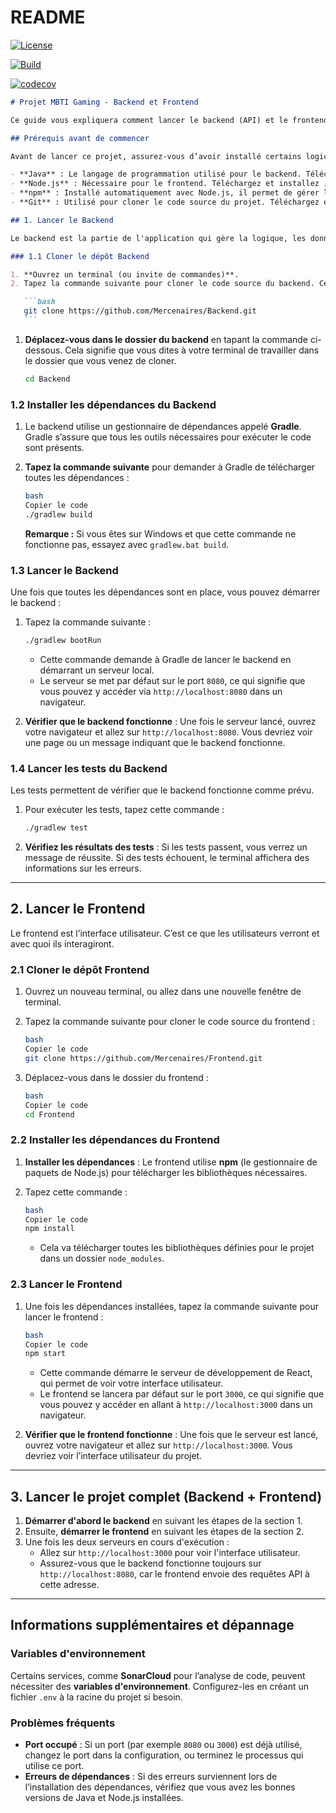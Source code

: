 # README

[![License](https://img.shields.io/badge/License-Apache%202.0-blue.svg)](https://opensource.org/licenses/Apache-2.0)

[![Build](https://github.com/Mercenaires/Backend/actions/workflows/gradle.yml/badge.svg?branch=main)](https://github.com/Mercenaires/Backend/actions/workflows/gradle.yml)

[![codecov](https://codecov.io/gh/Mercenaires/Backend/branch/main/graph/badge.svg?token=23f438f8-63b5-44a9-af5c-38491feef254)](https://codecov.io/gh/Mercenaires/Backend)



````markdown
# Projet MBTI Gaming - Backend et Frontend

Ce guide vous expliquera comment lancer le backend (API) et le frontend (interface utilisateur) de ce projet.

## Prérequis avant de commencer

Avant de lancer ce projet, assurez-vous d’avoir installé certains logiciels indispensables :

- **Java** : Le langage de programmation utilisé pour le backend. Téléchargez et installez [Java JDK 17 ou plus](https://www.oracle.com/java/technologies/javase/jdk17-archive-downloads.html).
- **Node.js** : Nécessaire pour le frontend. Téléchargez et installez [Node.js](https://nodejs.org) (version 14 ou plus).
- **npm** : Installé automatiquement avec Node.js, il permet de gérer les dépendances pour le frontend.
- **Git** : Utilisé pour cloner le code source du projet. Téléchargez et installez [Git](https://git-scm.com/).

## 1. Lancer le Backend

Le backend est la partie de l'application qui gère la logique, les données, et fournit des fonctionnalités à l'interface utilisateur via une API.

### 1.1 Cloner le dépôt Backend

1. **Ouvrez un terminal (ou invite de commandes)**.
2. Tapez la commande suivante pour cloner le code source du backend. Cette opération copie le code depuis le dépôt vers votre ordinateur.

   ```bash
   git clone https://github.com/Mercenaires/Backend.git
   ```
````

1. **Déplacez-vous dans le dossier du backend** en tapant la commande ci-dessous. Cela signifie que vous dites à votre terminal de travailler dans le dossier que vous venez de cloner.

   ```bash
   cd Backend

   ```

### 1.2 Installer les dépendances du Backend

1. Le backend utilise un gestionnaire de dépendances appelé **Gradle**. Gradle s’assure que tous les outils nécessaires pour exécuter le code sont présents.
2. **Tapez la commande suivante** pour demander à Gradle de télécharger toutes les dépendances :

   ```bash
   bash
   Copier le code
   ./gradlew build

   ```

   **Remarque :** Si vous êtes sur Windows et que cette commande ne fonctionne pas, essayez avec `gradlew.bat build`.

### 1.3 Lancer le Backend

Une fois que toutes les dépendances sont en place, vous pouvez démarrer le backend :

1. Tapez la commande suivante :

   ```bash
   ./gradlew bootRun

   ```

   - Cette commande demande à Gradle de lancer le backend en démarrant un serveur local.
   - Le serveur se met par défaut sur le port `8080`, ce qui signifie que vous pouvez y accéder via `http://localhost:8080` dans un navigateur.

2. **Vérifier que le backend fonctionne** : Une fois le serveur lancé, ouvrez votre navigateur et allez sur `http://localhost:8080`. Vous devriez voir une page ou un message indiquant que le backend fonctionne.

### 1.4 Lancer les tests du Backend

Les tests permettent de vérifier que le backend fonctionne comme prévu.

1. Pour exécuter les tests, tapez cette commande :

   ```bash
   ./gradlew test

   ```

2. **Vérifiez les résultats des tests** : Si les tests passent, vous verrez un message de réussite. Si des tests échouent, le terminal affichera des informations sur les erreurs.

---

## 2. Lancer le Frontend

Le frontend est l’interface utilisateur. C’est ce que les utilisateurs verront et avec quoi ils interagiront.

### 2.1 Cloner le dépôt Frontend

1. Ouvrez un nouveau terminal, ou allez dans une nouvelle fenêtre de terminal.
2. Tapez la commande suivante pour cloner le code source du frontend :

   ```bash
   bash
   Copier le code
   git clone https://github.com/Mercenaires/Frontend.git

   ```

3. Déplacez-vous dans le dossier du frontend :

   ```bash
   bash
   Copier le code
   cd Frontend

   ```

### 2.2 Installer les dépendances du Frontend

1. **Installer les dépendances** : Le frontend utilise **npm** (le gestionnaire de paquets de Node.js) pour télécharger les bibliothèques nécessaires.
2. Tapez cette commande :

   ```bash
   bash
   Copier le code
   npm install

   ```

   - Cela va télécharger toutes les bibliothèques définies pour le projet dans un dossier `node_modules`.

### 2.3 Lancer le Frontend

1. Une fois les dépendances installées, tapez la commande suivante pour lancer le frontend :

   ```bash
   bash
   Copier le code
   npm start

   ```

   - Cette commande démarre le serveur de développement de React, qui permet de voir votre interface utilisateur.
   - Le frontend se lancera par défaut sur le port `3000`, ce qui signifie que vous pouvez y accéder en allant à `http://localhost:3000` dans un navigateur.

2. **Vérifier que le frontend fonctionne** : Une fois que le serveur est lancé, ouvrez votre navigateur et allez sur `http://localhost:3000`. Vous devriez voir l’interface utilisateur du projet.

---

## 3. Lancer le projet complet (Backend + Frontend)

1. **Démarrer d'abord le backend** en suivant les étapes de la section 1.
2. Ensuite, **démarrer le frontend** en suivant les étapes de la section 2.
3. Une fois les deux serveurs en cours d'exécution :
   - Allez sur `http://localhost:3000` pour voir l'interface utilisateur.
   - Assurez-vous que le backend fonctionne toujours sur `http://localhost:8080`, car le frontend envoie des requêtes API à cette adresse.

---

## Informations supplémentaires et dépannage

### Variables d'environnement

Certains services, comme **SonarCloud** pour l’analyse de code, peuvent nécessiter des **variables d'environnement**. Configurez-les en créant un fichier `.env` à la racine du projet si besoin.

### Problèmes fréquents

- **Port occupé** : Si un port (par exemple `8080` ou `3000`) est déjà utilisé, changez le port dans la configuration, ou terminez le processus qui utilise ce port.
- **Erreurs de dépendances** : Si des erreurs surviennent lors de l’installation des dépendances, vérifiez que vous avez les bonnes versions de Java et Node.js installées.
